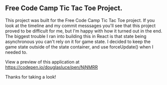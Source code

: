 ## Free Code Camp Tic Tac Toe Project.

This project was built for the Free Code Camp Tic Tac Toe project. If you look at the timeline and my commit messsages you'll see that this project proved to be difficult for me, but I'm happy with how it turned out in the end. The biggest trouble I ran into building this in React is that state being asynchronous you can't rely on it for game state. I decided to keep the game state outside of the state container, and use forceUpdate() when I needed to. 

View a preview of this application at https://codepen.io/douglasluce/pen/NjNMRR

Thanks for taking a look!
